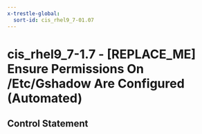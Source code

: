 ```yaml
---
x-trestle-global:
  sort-id: cis_rhel9_7-01.07
---
```


# cis_rhel9_7-1.7 - \[REPLACE_ME\] Ensure Permissions On /Etc/Gshadow Are Configured (Automated)

## Control Statement
